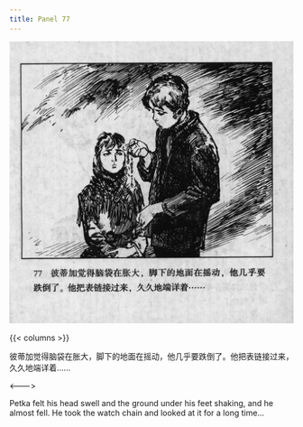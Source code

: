 ```yaml
---
title: Panel 77
---
```


 ![biao page](./../../../images/biao/seifert0726_biao_0081_077.jpg)

{{< columns >}}



彼蒂加觉得脑袋在胀大，脚下的地面在摇动，他几乎要跌倒了。他把表链接过来，久久地端详着......

<--->


Petka felt his head swell and the ground under his feet shaking, and he almost fell. He took the watch chain and looked at it for a long time…